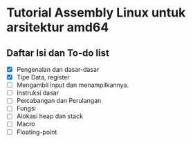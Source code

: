 # Tutorial Assembly Linux untuk arsitektur amd64

## Daftar Isi dan To-do list
- [X] Pengenalan dan dasar-dasar
- [X] Tipe Data, register 
- [ ] Mengambil input dan menampilkannya.
- [ ] Instruksi dasar
- [ ] Percabangan dan Perulangan
- [ ] Fungsi
- [ ] Alokasi heap dan stack
- [ ] Macro
- [ ] Floating-point 
